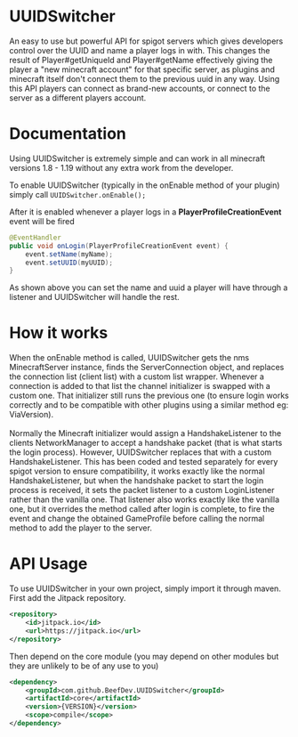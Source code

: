 # UUIDSwitcher
An easy to use but powerful API for spigot servers which gives developers control over the UUID and name a player logs in with. This changes the result of Player#getUniqueId and Player#getName effectively giving the player a "new minecraft account" for that specific server, as plugins and minecraft itself don't connect them to the previous uuid in any way. Using this API players can connect as brand-new accounts, or connect to the server as a different players account.

# Documentation
Using UUIDSwitcher is extremely simple and can work in all minecraft versions 1.8 - 1.19 without any extra work from the developer.

To enable UUIDSwitcher (typically in the onEnable method of your plugin) simply call `UUIDSwitcher.onEnable();`

After it is enabled whenever a player logs in a <b>PlayerProfileCreationEvent</b> event will be fired
```java
@EventHandler
public void onLogin(PlayerProfileCreationEvent event) {
    event.setName(myName);
    event.setUUID(myUUID);
}
```
As shown above you can set the name and uuid a player will have through a listener and UUIDSwitcher will handle the rest.

# How it works
When the onEnable method is called, UUIDSwitcher gets the nms MinecraftServer instance, finds the ServerConnection object, and replaces the connection list (client list) with a custom list wrapper. Whenever a connection is added to that list the channel initializer is swapped with a custom one. That initializer still runs the previous one (to ensure login works correctly and to be compatible with other plugins using a similar method eg: ViaVersion). 
<br>
<br>
Normally the Minecraft initializer would assign a HandshakeListener to the clients NetworkManager to accept a handshake packet (that is what starts the login process). However, UUIDSwitcher replaces that with a custom HandshakeListener. This has been coded and tested separately for every spigot version to ensure compatibility, it works exactly like the normal HandshakeListener, but when the handshake packet to start the login process is received, it sets the packet listener to a custom LoginListener rather than the vanilla one. That listener also works exactly like the vanilla one, but it overrides the method called after login is complete, to fire the event and change the obtained GameProfile before calling the normal method to add the player to the server.

# API Usage
To use UUIDSwitcher in your own project, simply import it through maven. 
<br>
First add the Jitpack repository.
```xml
<repository>
    <id>jitpack.io</id>
    <url>https://jitpack.io</url>
</repository>
```
Then depend on the core module (you may depend on other modules but they are unlikely to be of any use to you)
```xml
<dependency>
    <groupId>com.github.BeefDev.UUIDSwitcher</groupId>
    <artifactId>core</artifactId>
    <version>{VERSION}</version>
    <scope>compile</scope>
</dependency>
```
